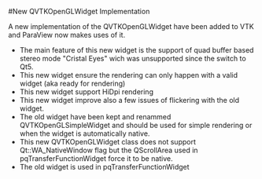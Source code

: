 #New QVTKOpenGLWidget Implementation

A new implementation of the QVTKOpenGLWidget have been added to VTK and ParaView now makes uses of it.

* The main feature of this new widget is the support of quad buffer based stereo mode "Cristal Eyes" wich was unsupported since the switch to Qt5.
* This new widget ensure the rendering can only happen with a valid widget (aka ready for rendering)
* This new widget support HiDpi rendering
* This new widget improve also a few issues of flickering with the old widget.
* The old widget have been kept and renammed QVTKOpenGLSimpleWidget and should be used for simple rendering or when the widget is automatically native.
* This new QVTKOpenGLWidget class does not support Qt::WA_NativeWindow flag but the QScrollArea used in pqTransferFunctionWidget force it to be native.
* The old widget is used in pqTransferFunctionWidget
